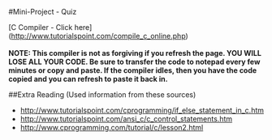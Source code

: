 #Mini-Project - Quiz

[C Compiler - Click here] (http://www.tutorialspoint.com/compile_c_online.php)<br><br>
__NOTE: This compiler is not as forgiving if you refresh the page. YOU WILL LOSE ALL YOUR CODE. Be sure to transfer the code to notepad every few minutes or copy and paste. If the compiler idles, then you have the code copied and you can refresh to paste it back in.__



##Extra Reading (Used information from these sources)
* http://www.tutorialspoint.com/cprogramming/if_else_statement_in_c.htm
* http://www.tutorialspoint.com/ansi_c/c_control_statements.htm
* http://www.cprogramming.com/tutorial/c/lesson2.html
